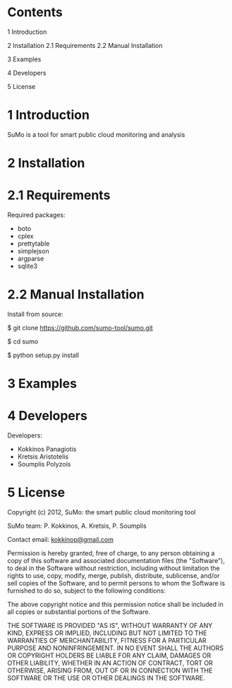 
 Contents 
================

1 Introduction

2 Installation
2.1 Requirements
2.2 Manual Installation

3 Examples

4 Developers

5 License


1 Introduction 
=======================

SuMo is a tool for smart public cloud monitoring and analysis


2 Installation 
=========================

2.1 Requirements
=========================

Required packages:

- boto
- cplex
- prettytable
- simplejson
- argparse
- sqlite3


2.2 Manual Installation 
==========================

Install from source:

$ git clone https://github.com/sumo-tool/sumo.git

$ cd sumo

$ python setup.py install


3 Examples 
======================


4 Developers
=======================

Developers:
- Kokkinos Panagiotis
- Kretsis Aristotelis
- Soumplis Polyzois


5 License 
======================

 Copyright (c) 2012, SuMo: the smart public cloud monitoring tool

 SuMo team: P. Kokkinos, A. Kretsis, P. Soumplis 

 Contact email: kokkinop@gmail.com

 Permission is hereby granted, free of charge, to any person obtaining
 a copy of this software and associated documentation files (the
 "Software"), to deal in the Software without restriction, including
 without limitation the rights to use, copy, modify, merge, publish,
 distribute, sublicense, and/or sell copies of the Software, and to
 permit persons to whom the Software is furnished to do so, subject to
 the following conditions:

 The above copyright notice and this permission notice shall be
 included in all copies or substantial portions of the Software.

 THE SOFTWARE IS PROVIDED "AS IS", WITHOUT WARRANTY OF ANY KIND,
 EXPRESS OR IMPLIED, INCLUDING BUT NOT LIMITED TO THE WARRANTIES OF
 MERCHANTABILITY, FITNESS FOR A PARTICULAR PURPOSE AND
 NONINFRINGEMENT. IN NO EVENT SHALL THE AUTHORS OR COPYRIGHT HOLDERS BE
 LIABLE FOR ANY CLAIM, DAMAGES OR OTHER LIABILITY, WHETHER IN AN ACTION
 OF CONTRACT, TORT OR OTHERWISE, ARISING FROM, OUT OF OR IN CONNECTION
 WITH THE SOFTWARE OR THE USE OR OTHER DEALINGS IN THE SOFTWARE.



